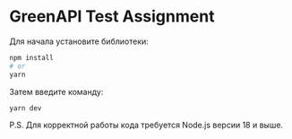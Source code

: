 # GreenAPI Test Assignment

Для начала установите библиотеки:

```bash
npm install
# or
yarn
```

Затем введите команду:

```bash
yarn dev
```

P.S.
Для корректной работы кода требуется Node.js версии 18 и выше.
